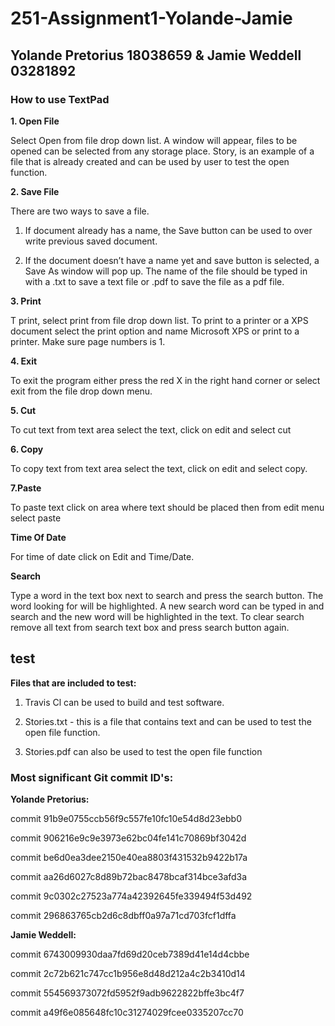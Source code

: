 # 251-Assignment1-Yolande-Jamie

## Yolande Pretorius 18038659 & Jamie Weddell 03281892

### How to use TextPad


__1. Open File__ 

Select Open from file drop down list. A window will appear, files to be opened can be selected from any storage place. Story, is an example of a file that is already created and can be used by user to test the open function.  


__2. Save File__

There are two ways to save a file.

1. If document already has a name, the Save button can be used to over write previous saved document. 

2. If the document doesn’t have a name yet and save button is selected, a Save As window will pop up. The name of the file should be typed in with a .txt to save a text file or .pdf to save the file as a pdf file.


__3. Print__

T print, select print from file drop down list. 
To print to a printer or a XPS document select the print option and name Microsoft XPS or print to a printer. Make sure page numbers is 1. 


__4. Exit__

To exit the program either press the red X in the right hand corner or select exit from the file drop down menu. 

__5. Cut__

To cut text from text area select the text, click on edit and select cut  

__6. Copy__

To copy text from text area select the text, click on edit and select copy.  

__7.Paste__

To paste text click on area where text should be placed then from edit menu select paste 

__Time Of Date__

For time of date click on Edit and Time/Date.

__Search__ 

Type a word in the text box next to search and press the search button. The word looking for will be highlighted. A new search word can be typed in and search and the new word will be highlighted in the text.  To clear search remove all text from search text box and press search button again. 


## test

__Files that are included to test:__ 

1. Travis Cl can be used to build and test software.

2. Stories.txt - this is a file that contains text and can be used to test the open file function.

2. Stories.pdf can also be used to test the open file function

### Most significant Git commit ID's:

__Yolande Pretorius:__

commit 91b9e0755ccb56f9c557fe10fc10e54d8d23ebb0

commit 906216e9c9e3973e62bc04fe141c70869bf3042d

commit be6d0ea3dee2150e40ea8803f431532b9422b17a

commit aa26d6027c8d89b72bac8478bcaf314bce3afd3a

commit 9c0302c27523a774a42392645fe339494f53d492

commit 296863765cb2d6c8dbff0a97a71cd703fcf1dffa


__Jamie Weddell:__

commit 6743009930daa7fd69d20ceb7389d41e14d4cbbe

commit 2c72b621c747cc1b956e8d48d212a4c2b3410d14

commit 554569373072fd5952f9adb9622822bffe3bc4f7

commit a49f6e085648fc10c31274029fcee0335207cc70
